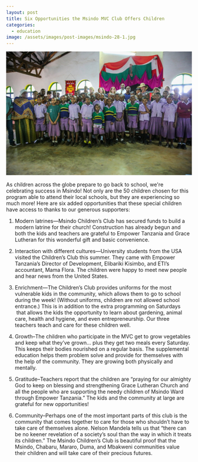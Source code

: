 ```yaml
---
layout: post
title: Six Opportunities the Msindo MVC Club Offers Children
categories:
  - education
image: /assets/images/post-images/msindo-28-1.jpg
---
```


![](/uploads/2016/08/30/six-opportunities-the-msindo-mvc-club-offers-children/msindo-23.jpg)

As children across the globe prepare to go back to school, we're celebrating success in Msindo! Not only are the 50 children chosen for this program able to attend their local schools, but they are experiencing so much more! Here are six added opportunities that these special children have access to thanks to our generous supporters:

1. Modern latrines—Msindo Children’s Club has secured funds to build a modern latrine for their church! Construction has already begun and both the kids and teachers are grateful to Empower Tanzania and Grace Lutheran for this wonderful gift and basic convenience.

2. Interaction with different cultures—University students from the USA visited the Children’s Club this summer. They came with Empower Tanzania’s Director of Development, Elibariki Kisimbo, and ETI’s accountant, Mama Flora. The children were happy to meet new people and hear news from the United States.

3. Enrichment—The Children’s Club provides uniforms for the most vulnerable kids in the community, which allows them to go to school during the week! (Without uniforms, children are not allowed school entrance.) This is in addition to the extra programming on Saturdays &nbsp;that allows the kids the opportunity to learn about gardening, animal care, health and hygiene, and even entrepreneurship. Our three teachers teach and care for these children well.

4. Growth–The children who participate in the MVC get to grow vegetables and keep what they’ve grown… plus they get two meals every Saturday. This keeps their bodies nourished on a regular basis. The supplemental education helps them problem solve and provide for themselves with the help of the community. They are growing both physically and mentally.

5. Gratitude–Teachers report that the children are “praying for our almighty God to keep on blessing and strengthening Grace Lutheran Church and all the people who are supporting the needy children of Msindo Ward through Empower Tanzania.” The kids and the community at large are grateful for new opportunities!

6. Community–Perhaps one of the most important parts of this club is the community that comes together to care for those who shouldn’t have to take care of themselves alone. Nelson Mandela tells us that “there can be no keener revelation of a society’s soul than the way in which it treats its children.” The Msindo Children’s Club is beautiful proof that the Msindo, Chabaru, Mararo, Duma, and Mbakweni communities value their children and will take care of their precious futures.&nbsp;
